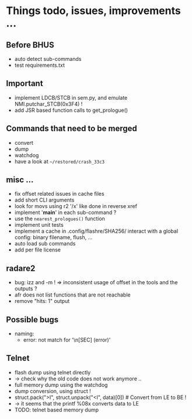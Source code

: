 # Things todo, issues, improvements ...

## Before BHUS

- auto detect sub-commands
- test requirements.txt

## Important

- implement LDCB/STCB in sem.py, and emulate NMI.putchar_STCB(0x3F4) !
- add JSR based function calls to get_prologue()


## Commands that need to be merged

- convert
- dump
- watchdog
- have a look at `~/restored/crash_33c3`


## misc ...

- fix offset related issues in cache files
- add short CLI arguments
- look for movs using r2 '/x' like done in reverse xref
- implement '__main__' in each sub-command ?
- use the `nearest_prologues()` function
- implement unit tests
- implement a cache in .config/flashre/SHA256/
  interact with a global config: binary filename, flush, ...
- auto load sub commands
- add per file license


## radare2

- bug: izz and -m !
  => inconsistent usage of offset in the tools and the outputs ?
- afr does not list functions that are not reachable
- remove "hits: 1" output


## Possible bugs

- naming:
   - error: not match for '\n[SEC] (error)'

## Telnet

- flash dump using telnet directly
-  -> check why the old code does not work anymore ..
- full memory dump using the watchdog
- dump conversion, using struct !
-  struct.pack(">I", struct.unpack("<I", data)[0]) # Convert from LE to BE !
- -> it seems that the printf %08x converts data to LE
- TODO: telnet based memory dump


